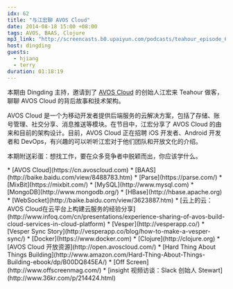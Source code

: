 ```yaml
---
idx: 62
title: "与江宏聊 AVOS Cloud"
date: 2014-08-18 15:00 +08:00
tags: AVOS, BAAS, Clojure
mp3_link: "http://screencasts.b0.upaiyun.com/podcasts/teahour_episode_62.m4a"
host: dingding
guests:
  - hjiang
  - terry
duration: 01:18:19
---
```


本期由 Dingding 主持，邀请到了 [AVOS Cloud](https://cn.avoscloud.com) 的创始人江宏来 Teahour 做客，聊聊 AVOS Cloud 的背后故事和技术架构。

AVOS Cloud 是一个为移动开发者提供后端服务的云解决方案，包括了存储、账号管理、社交分享、消息推送等模块。在节目中，江宏分享了 AVOS Cloud 的由来和目前的架构设计。目前，AVOS Cloud 正在招聘 iOS 开发者、Android 开发者和 DevOps，有兴趣的可以听听江宏对于他们团队和开放文化的介绍。

本期附送彩蛋：想找工作，要在众多竞争者中脱颖而出，你应该学什么。

<section class="notes" markdown="1">
* [AVOS Cloud](https://cn.avoscloud.com)
* [BAAS](http://baike.baidu.com/view/8488783.htm)
* [Parse](https://parse.com/)
* [MixBit](https://mixbit.com/)
* [MySQL](http://www.mysql.com)
* [MongoDB](http://www.mongodb.org/)
* [HBase](http://hbase.apache.org)
* [WebSocket](http://baike.baidu.com/view/3623887.htm)
* [云上的云：AVOS Cloud在云平台上构建云服务的经验分享](http://www.infoq.com/cn/presentations/experience-sharing-of-avos-build-cloud-services-in-cloud-platform)
* [Vesper](http://vesperapp.co/)
* [Vesper Sync Story](http://vesperapp.co/blog/how-to-make-a-vesper-sync/)
* [Docker](https://www.docker.com)
* [Clojure](http://clojure.org)
* [AVOS Cloud 开放资源](http://open.avoscloud.com/)
* [Hard Thing About Things Building](http://www.amazon.com/Hard-Thing-About-Things-Building-ebook/dp/B00DQ845EA/)
* [Off Screen](http://www.offscreenmag.com/)
* [insight 视频访谈：Slack 创始人 Stewart](http://www.36kr.com/p/214424.html)
</section>
